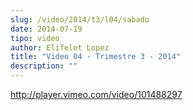 ```yaml
---
slug: /video/2014/t3/l04/sabado
date: 2014-07-19
tipo: video
author: Elifelet Lopez
title: "Video 04 - Trimestre 3 - 2014"
description: ""
---
```


http://player.vimeo.com/video/101488297
